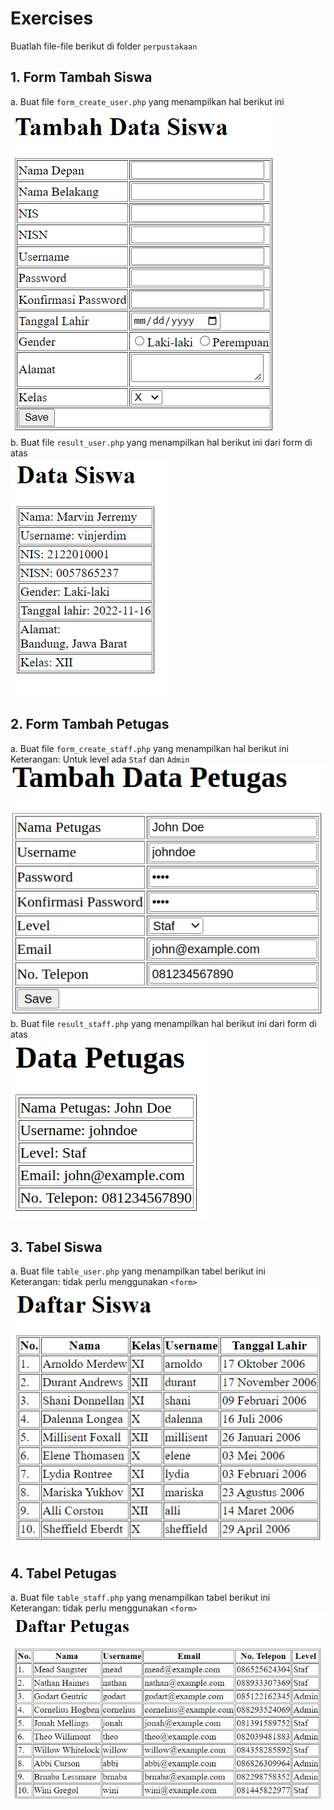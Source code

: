 # Exercises

Buatlah file-file berikut di folder `perpustakaan`

## 1. Form Tambah Siswa
a. Buat file `form_create_user.php` yang menampilkan hal berikut ini<br>
![create_user](./assets/create_user.png)<br>
b. Buat file `result_user.php` yang menampilkan hal berikut ini dari form di atas<br>
![user](./assets/user.png)<br>

## 2. Form Tambah Petugas
a. Buat file `form_create_staff.php` yang menampilkan hal berikut ini<br>
Keterangan: Untuk level ada `Staf` dan `Admin`<br>
![create_staff](./assets/create_staff.png)<br>
b. Buat file `result_staff.php` yang menampilkan hal berikut ini dari form di atas<br>
![staff](./assets/staff.png)<br>

## 3. Tabel Siswa
a. Buat file `table_user.php` yang menampilkan tabel berikut ini<br>
Keterangan: tidak perlu menggunakan `<form>`<br>
![list_user](./assets/list_user.png)<br>

## 4. Tabel Petugas
a. Buat file `table_staff.php` yang menampilkan tabel berikut ini<br>
Keterangan: tidak perlu menggunakan `<form>`<br>
![list_staff](./assets/list_staff.png)<br>

